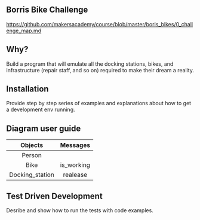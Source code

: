 ## Borris Bike Challenge 
https://github.com/makersacademy/course/blob/master/boris_bikes/0_challenge_map.md

## Why?
Build a program that will emulate all the docking stations, bikes, and infrastructure (repair staff, and so on) required to make their dream a reality.

## Installation
Provide step by step series of examples and explanations about how to get a development env running.

## Diagram user guide  

| Objects | Messages | 
| :---: | :---: | 
| Person |
| Bike | is_working | 
| Docking_station | realease |


## Test Driven Development 
Desribe and show how to run the tests with code examples.

